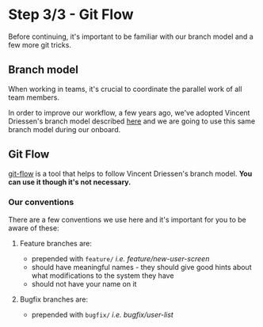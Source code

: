 # Step 3/3 - Git Flow

Before continuing, it's important to be familiar with our branch model and a few more git tricks.

## Branch model

When working in teams, it's crucial to coordinate the parallel work of all team members.

In order to improve our workflow, a few years ago, we've adopted Vincent Driessen's branch model described [here](http://nvie.com/posts/a-successful-git-branching-model/) and we are going to use this same branch model during our onboard.

## Git Flow

[git-flow](https://github.com/nvie/gitflow) is a tool that helps to follow Vincent Driessen's branch model. **You can use it though it's not necessary.**

### Our conventions

There are a few conventions we use here and it's important for you to be aware of these:

1. Feature branches are:
   - prepended with `feature/` *i.e. feature/new-user-screen*
   - should have meaningful names - they should give good hints about what modifications to the system they have
   - should not have your name on it

2. Bugfix branches are:
   - prepended with `bugfix/` *i.e. bugfix/user-list*
